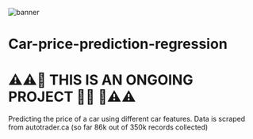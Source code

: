 ![banner](assets/Car_price_pred_banner.png)


# Car-price-prediction-regression
# ⚠️⚠️🚧 THIS IS AN ONGOING PROJECT 👷🏿 🚧⚠️⚠️
Predicting the price of a car using different car features. Data is scraped from autotrader.ca (so far 86k out of 350k records collected)
